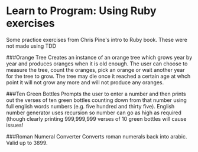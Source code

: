 Learn to Program: Using Ruby exercises
=====================

Some practice exercises from Chris Pine's intro to Ruby book. These were not made using TDD

###Orange Tree
Creates an instance of an orange tree which grows year by year and produces oranges when it is old enough. The user can choose to measure the tree, count the oranges, pick an orange or wait another year for the tree to grow. The tree may die once it reached a certain age at whch point it will not grow any more and will not produce any oranges. 

###Ten Green Bottles
Prompts the user to enter a number and then prints out the verses of ten green bottles counting down from that number using full english words numbers (e.g. five hundred and thirty five). English number generator uses recursion so number can go as high as required (though clearly printing 999,999,999 verses of 10 green bottles will cause issues!

###Roman Numeral Converter
Converts roman numerals back into arabic. Valid up to 3899.